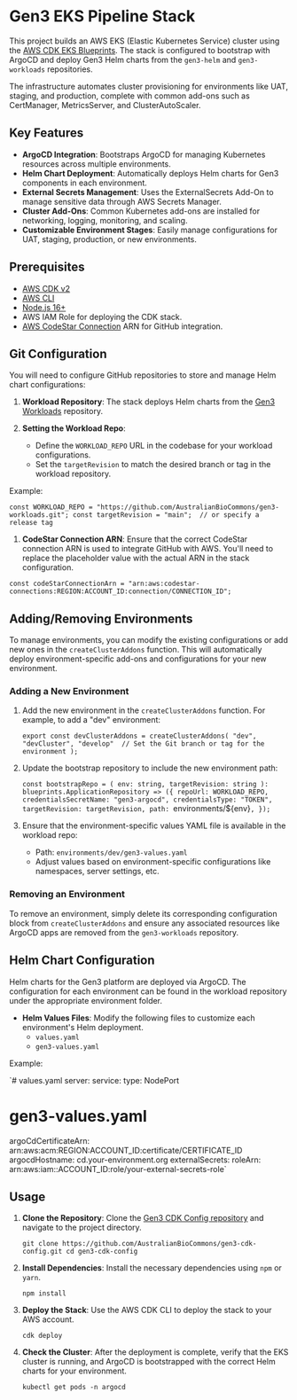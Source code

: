 Gen3 EKS Pipeline Stack
=======================

This project builds an AWS EKS (Elastic Kubernetes Service) cluster using the [AWS CDK EKS Blueprints](https://github.com/aws-quickstart/cdk-eks-blueprints). The stack is configured to bootstrap with ArgoCD and deploy Gen3 Helm charts from the `gen3-helm` and `gen3-workloads` repositories.

The infrastructure automates cluster provisioning for environments like UAT, staging, and production, complete with common add-ons such as CertManager, MetricsServer, and ClusterAutoScaler.

Key Features
------------

-   **ArgoCD Integration**: Bootstraps ArgoCD for managing Kubernetes resources across multiple environments.
-   **Helm Chart Deployment**: Automatically deploys Helm charts for Gen3 components in each environment.
-   **External Secrets Management**: Uses the ExternalSecrets Add-On to manage sensitive data through AWS Secrets Manager.
-   **Cluster Add-Ons**: Common Kubernetes add-ons are installed for networking, logging, monitoring, and scaling.
-   **Customizable Environment Stages**: Easily manage configurations for UAT, staging, production, or new environments.

Prerequisites
-------------

-   [AWS CDK v2](https://docs.aws.amazon.com/cdk/v2/guide/getting_started.html)
-   [AWS CLI](https://aws.amazon.com/cli/)
-   [Node.js 16+](https://nodejs.org/)
-   AWS IAM Role for deploying the CDK stack.
-   [AWS CodeStar Connection](https://docs.aws.amazon.com/dtconsole/latest/userguide/welcome-connections.html) ARN for GitHub integration.

Git Configuration
-----------------

You will need to configure GitHub repositories to store and manage Helm chart configurations:

1.  **Workload Repository**: The stack deploys Helm charts from the [Gen3 Workloads](https://github.com/AustralianBioCommons/gen3-workloads.git) repository.

2.  **Setting the Workload Repo**:

    -   Define the `WORKLOAD_REPO` URL in the codebase for your workload configurations.
    -   Set the `targetRevision` to match the desired branch or tag in the workload repository.

Example:



`const WORKLOAD_REPO = "https://github.com/AustralianBioCommons/gen3-workloads.git";
const targetRevision = "main";  // or specify a release tag`

1.  **CodeStar Connection ARN**: Ensure that the correct CodeStar connection ARN is used to integrate GitHub with AWS. You'll need to replace the placeholder value with the actual ARN in the stack configuration.



`const codeStarConnectionArn = "arn:aws:codestar-connections:REGION:ACCOUNT_ID:connection/CONNECTION_ID";`

Adding/Removing Environments
----------------------------

To manage environments, you can modify the existing configurations or add new ones in the `createClusterAddons` function. This will automatically deploy environment-specific add-ons and configurations for your new environment.

### Adding a New Environment

1.  Add the new environment in the `createClusterAddons` function. For example, to add a "dev" environment:



    `export const devClusterAddons = createClusterAddons(
      "dev",
      "devCluster",
      "develop"  // Set the Git branch or tag for the environment
    );`

2.  Update the bootstrap repository to include the new environment path:



    `const bootstrapRepo = (
      env: string,
      targetRevision: string
    ): blueprints.ApplicationRepository => ({
      repoUrl: WORKLOAD_REPO,
      credentialsSecretName: "gen3-argocd",
      credentialsType: "TOKEN",
      targetRevision: targetRevision,
      path: `environments/${env}`,
    });`

3.  Ensure that the environment-specific values YAML file is available in the workload repo:

    -   Path: `environments/dev/gen3-values.yaml`
    -   Adjust values based on environment-specific configurations like namespaces, server settings, etc.

### Removing an Environment

To remove an environment, simply delete its corresponding configuration block from `createClusterAddons` and ensure any associated resources like ArgoCD apps are removed from the `gen3-workloads` repository.

Helm Chart Configuration
------------------------

Helm charts for the Gen3 platform are deployed via ArgoCD. The configuration for each environment can be found in the workload repository under the appropriate environment folder.

-   **Helm Values Files**: Modify the following files to customize each environment's Helm deployment.
    -   `values.yaml`
    -   `gen3-values.yaml`

Example:



`# values.yaml
server:
  service:
    type: NodePort

# gen3-values.yaml
argoCdCertificateArn: arn:aws:acm:REGION:ACCOUNT_ID:certificate/CERTIFICATE_ID
argocdHostname: cd.your-environment.org
externalSecrets:
  roleArn: arn:aws:iam::ACCOUNT_ID:role/your-external-secrets-role`

Usage
-----

1.  **Clone the Repository**: Clone the [Gen3 CDK Config repository](https://github.com/AustralianBioCommons/gen3-cdk-config.git) and navigate to the project directory.


    `git clone https://github.com/AustralianBioCommons/gen3-cdk-config.git
    cd gen3-cdk-config`

2.  **Install Dependencies**: Install the necessary dependencies using `npm` or `yarn`.


    `npm install`

3.  **Deploy the Stack**: Use the AWS CDK CLI to deploy the stack to your AWS account.


    `cdk deploy`

4.  **Check the Cluster**: After the deployment is complete, verify that the EKS cluster is running, and ArgoCD is bootstrapped with the correct Helm charts for your environment.


    `kubectl get pods -n argocd`

